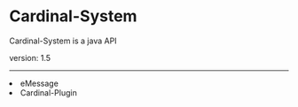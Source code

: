 # Cardinal-System

Cardinal-System is a java API

version: 1.5

---
<li> <a herf="https://github.com/Argus-corporation/eMessage">eMessage</a>
<li> <a herf="https://github.com/Argus-corporation/Cardinal-Plugin">Cardinal-Plugin</a>